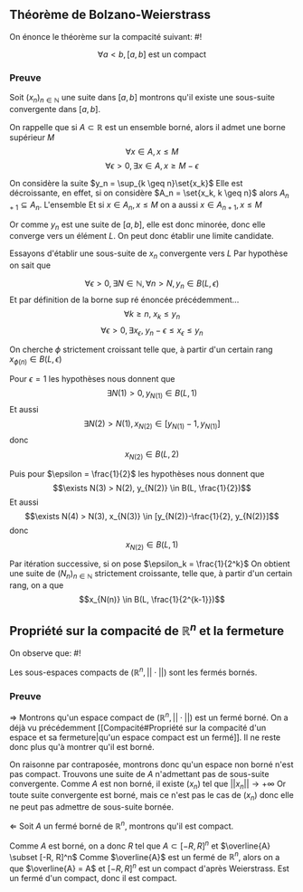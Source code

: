 ## Théorème de Bolzano-Weierstrass
On énonce le théorème sur la compacité suivant: #!

$$\forall a < b, [a,b] \text{ est un compact}$$

### Preuve
Soit $(x_n)_{n \in \mathbb N}$ une suite dans $[a,b]$ montrons qu'il existe une sous-suite convergente dans $[a,b]$.

On rappelle que si $A \subset \mathbb R$ est un ensemble borné, alors il admet une borne supérieur $M$
$$\forall x \in A, x \leq M$$
$$\forall \epsilon > 0, \exists x  \in A, x \geq M-\epsilon$$

On considère la suite $y_n = \sup_{k \geq n}\set{x_k}$
Elle est décroissante, en effet, si on considère $A_n = \set{x_k, k \geq n}$ alors $A_{n+1} \subseteq A_n$. L'ensemble Et si $x \in A_n, x \leq M$ on a aussi $x \in A_{n+1}, x \leq M$

Or comme $y_n$ est une suite de $[a,b]$, elle est donc minorée, donc elle converge vers un élément $L$. On peut donc établir une limite candidate.

Essayons d'établir une sous-suite de $x_n$ convergente vers $L$
Par hypothèse on sait que

$$\forall \epsilon > 0, \exists N \in \mathbb N, \forall n > N, y_n \in B(L, \epsilon)$$
Et par définition de la borne sup ré énoncée précédemment... 
$$\forall k \geq n, \; x_k \leq y_n$$
$$\forall \epsilon > 0, \exists x_\epsilon, \; y_n-\epsilon \leq x_\epsilon \leq y_n$$

On cherche $\phi$ strictement croissant telle que, à partir d'un certain rang $x_{\phi(n)} \in B(L, \epsilon)$

Pour $\epsilon = 1$ les hypothèses nous donnent que
$$\exists N(1) > 0, y_{N(1)} \in B(L, 1)$$
Et aussi $$\exists N(2) > N(1), x_{N(2)} \in [y_{N(1)}-1, y_{N(1)}]$$ donc $$x_{N(2)} \in B(L, 2)$$

Puis pour $\epsilon = \frac{1}{2}$ les hypothèses nous donnent que
$$\exists N(3) > N(2), y_{N(2)} \in B(L, \frac{1}{2})$$
Et aussi $$\exists N(4) > N(3), x_{N(3)} \in [y_{N(2)}-\frac{1}{2}, y_{N(2)}]$$ donc $$x_{N(2)} \in B(L, 1)$$

Par itération successive, si on pose $\epsilon_k = \frac{1}{2^k}$ On obtient une suite de $(N_n)_{n \in \mathbb N}$ strictement croissante, telle que, à partir d'un certain rang, on a que
$$x_{N(n)} \in B(L, \frac{1}{2^{k-1}})$$
$$\tag*{$\blacksquare$}$$

## Propriété sur la compacité de $\mathbb R^n$ et la fermeture
On observe que: #!

Les sous-espaces compacts de $(\mathbb R^n, ||\cdot||)$ sont les fermés bornés.

### Preuve
$\Rightarrow$ Montrons qu'un espace compact de $(\mathbb R^n, ||\cdot||)$ est un fermé borné.
On a déjà vu précédemment [[Compacité#Propriété sur la compacité d'un espace et sa fermeture|qu'un espace compact est un fermé]]. Il ne reste donc plus qu'à montrer qu'il est borné.

On raisonne par contraposée, montrons donc qu'un espace non borné n'est pas compact.
Trouvons une suite de $A$ n'admettant pas de sous-suite convergente.
Comme $A$ est non borné, il existe $(x_n)$ tel que $||x_{n}|| \to + \infty$
Or toute suite convergente est borné, mais ce n'est pas le cas de $(x_n)$ donc elle ne peut pas admettre de sous-suite bornée.

$\Leftarrow$ Soit $A$ un fermé borné de $\mathbb R^n$, montrons qu'il est compact.

Comme $A$ est borné, on a donc $R$ tel que $A \subset [-R, R]^n$ et $\overline{A} \subset [-R, R]^n$
Comme $\overline{A}$ est un fermé de $\mathbb R^n$, alors on a que $\overline{A} = A$ et $[-R, R]^n$ est un compact d'après Weierstrass.
Est un fermé d'un compact, donc il est compact.


